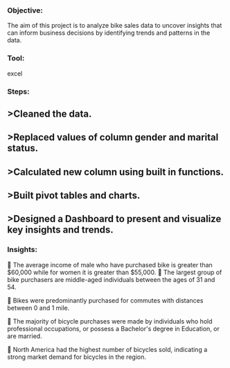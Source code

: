 ### Objective:
The aim of this project is to analyze bike sales data to uncover insights that can inform business decisions by identifying trends and patterns in the data.

### Tool:
excel

### Steps:
## >Cleaned the data.
## >Replaced values of column gender and marital status.
## >Calculated new column using built in functions.
## >Built pivot tables and charts.
## >Designed a Dashboard to present and visualize key insights and trends.

### Insights:
📍 The average income of male who have purchased bike is greater than $60,000 while for women it is greater than $55,000.
📍 The largest group of bike purchasers are middle-aged individuals between the ages of 31 and 54.

📍 Bikes were predominantly purchased for commutes with distances between 0 and 1 mile.

📍 The majority of bicycle purchases were made by individuals who hold professional occupations, or possess a Bachelor's degree in Education, or are married.

📍 North America had the highest number of bicycles sold, indicating a strong market demand for bicycles in the region.
